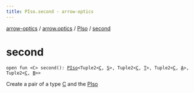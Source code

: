 ```yaml
---
title: PIso.second - arrow-optics
---
```


[arrow-optics](../../index.html) / [arrow.optics](../index.html) / [PIso](index.html) / [second](./second.html)

# second

`open fun <C> second(): `[`PIso`](index.html)`<Tuple2<`[`C`](second.html#C)`, `[`S`](index.html#S)`>, Tuple2<`[`C`](second.html#C)`, `[`T`](index.html#T)`>, Tuple2<`[`C`](second.html#C)`, `[`A`](index.html#A)`>, Tuple2<`[`C`](second.html#C)`, `[`B`](index.html#B)`>>`

Create a pair of a type [C](second.html#C) and the [PIso](index.html)

